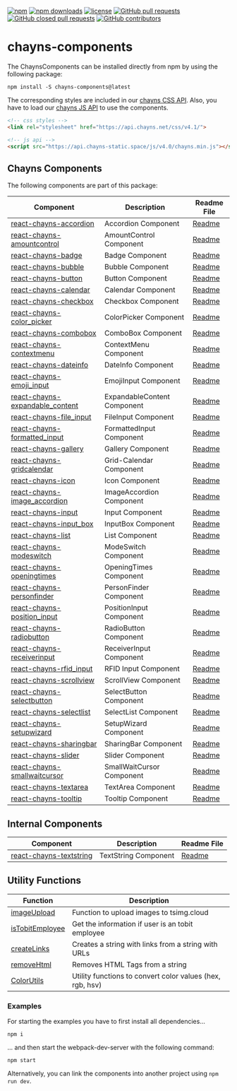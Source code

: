 [![npm](https://img.shields.io/npm/v/chayns-components.svg?style=flat-square)](https://www.npmjs.com/package/chayns-components) 
[![npm downloads](https://img.shields.io/npm/dm/chayns-components.svg?style=flat-square)](https://www.npmjs.com/package/chayns-components)
[![license](https://img.shields.io/github/license/TobitSoftware/chayns-components.svg?style=flat-square)](https://github.com/TobitSoftware/chayns-components/blob/master/LICENSE) 
[![GitHub pull requests](https://img.shields.io/github/issues-pr/TobitSoftware/chayns-components.svg?style=flat-square)](https://github.com/TobitSoftware/chayns-components/pulls) 
[![GitHub closed pull requests](https://img.shields.io/github/issues-pr-closed-raw/TobitSoftware/chayns-components.svg?style=flat-square)](https://github.com/TobitSoftware/chayns-components/pulls?q=is%3Apr+is%3Aclosed)
[![GitHub contributors](https://img.shields.io/github/contributors/TobitSoftware/chayns-components.svg?style=flat-square)](https://github.com/TobitSoftware/chayns-components/graphs/contributors) 

# chayns-components #

The ChaynsComponents can be installed directly from npm by using the following package:

    npm install -S chayns-components@latest
    
The corresponding styles are included in our [chayns CSS API](https://github.com/TobitSoftware/chayns-css). Also, you have to load our [chayns JS API](https://github.com/TobitSoftware/chayns-js) to use the components.

```HTML
<!-- css styles -->
<link rel="stylesheet" href="https://api.chayns.net/css/v4.1/">

<!-- js api -->
<script src="https://api.chayns-static.space/js/v4.0/chayns.min.js"></script>
``` 

## Chayns Components ##
The following components are part of this package:

<!---
    the component list is automatically generated using the entries
    from the components.json-file. Do not change anything inside the
    start and end tag.
-->
<!--- start component list -->
| Component                                                                | Description                 | Readme File                                              |
|--------------------------------------------------------------------------|-----------------------------|----------------------------------------------------------|
| [react-chayns-accordion](/src/react-chayns-accordion/)                   | Accordion Component         | [Readme](/src/react-chayns-accordion/README.md)          |
| [react-chayns-amountcontrol](/src/react-chayns-amountcontrol/)           | AmountControl Component     | [Readme](/src/react-chayns-amountcontrol/README.md)      |
| [react-chayns-badge](/src/react-chayns-badge/)                           | Badge Component             | [Readme](/src/react-chayns-badge/README.md)              |
| [react-chayns-bubble](/src/react-chayns-bubble/)                         | Bubble Component            | [Readme](/src/react-chayns-bubble/README.md)             |
| [react-chayns-button](/src/react-chayns-button/)                         | Button Component            | [Readme](/src/react-chayns-button/README.md)             |
| [react-chayns-calendar](/src/react-chayns-calendar/)                     | Calendar Component          | [Readme](/src/react-chayns-calendar/README.md)           |
| [react-chayns-checkbox](/src/react-chayns-checkbox/)                     | Checkbox Component          | [Readme](/src/react-chayns-checkbox/README.md)           |
| [react-chayns-color_picker](/src/react-chayns-color_picker/)             | ColorPicker Component       | [Readme](/src/react-chayns-color_picker/README.md)       |
| [react-chayns-combobox](/src/react-chayns-combobox/)                     | ComboBox Component          | [Readme](/src/react-chayns-combobox/README.md)           |
| [react-chayns-contextmenu](/src/react-chayns-contextmenu/)               | ContextMenu Component       | [Readme](/src/react-chayns-contextmenu/README.md)        |
| [react-chayns-dateinfo](/src/react-chayns-dateinfo/)                     | DateInfo Component          | [Readme](/src/react-chayns-dateinfo/README.md)           |
| [react-chayns-emoji_input](/src/react-chayns-emoji_input/)               | EmojiInput Component        | [Readme](/src/react-chayns-emoji_input/README.md)        |
| [react-chayns-expandable_content](/src/react-chayns-expandable_content/) | ExpandableContent Component | [Readme](/src/react-chayns-expandable_content/README.md) |
| [react-chayns-file_input](/src/react-chayns-file_input/)                 | FileInput Component         | [Readme](/src/react-chayns-file_input/README.md)         |
| [react-chayns-formatted_input](/src/react-chayns-formatted_input/)       | FormattedInput Component    | [Readme](/src/react-chayns-formatted_input/README.md)    |
| [react-chayns-gallery](/src/react-chayns-gallery/)                       | Gallery Component           | [Readme](/src/react-chayns-gallery/README.md)            |
| [react-chayns-gridcalendar](/src/react-chayns-gridcalendar/)             | Grid-Calendar Component     | [Readme](/src/react-chayns-gridcalendar/README.md)       |
| [react-chayns-icon](/src/react-chayns-icon/)                             | Icon Component              | [Readme](/src/react-chayns-icon/README.md)               |
| [react-chayns-image_accordion](/src/react-chayns-image_accordion/)       | ImageAccordion Component    | [Readme](/src/react-chayns-image_accordion/README.md)    |
| [react-chayns-input](/src/react-chayns-input/)                           | Input Component             | [Readme](/src/react-chayns-input/README.md)              |
| [react-chayns-input_box](/src/react-chayns-input_box/)                   | InputBox Component          | [Readme](/src/react-chayns-input_box/README.md)          |
| [react-chayns-list](/src/react-chayns-list/)                             | List Component              | [Readme](/src/react-chayns-list/README.md)               |
| [react-chayns-modeswitch](/src/react-chayns-modeswitch/)                 | ModeSwitch Component        | [Readme](/src/react-chayns-modeswitch/README.md)         |
| [react-chayns-openingtimes](/src/react-chayns-openingtimes/)             | OpeningTimes Component      | [Readme](/src/react-chayns-openingtimes/README.md)       |
| [react-chayns-personfinder](/src/react-chayns-personfinder/)             | PersonFinder Component      | [Readme](/src/react-chayns-personfinder/README.md)       |
| [react-chayns-position_input](/src/react-chayns-position_input/)         | PositionInput Component     | [Readme](/src/react-chayns-position_input/README.md)     |
| [react-chayns-radiobutton](/src/react-chayns-radiobutton/)               | RadioButton Component       | [Readme](/src/react-chayns-radiobutton/README.md)        |
| [react-chayns-receiverinput](/src/react-chayns-receiverinput/)           | ReceiverInput Component     | [Readme](/src/react-chayns-receiverinput/README.md)      |
| [react-chayns-rfid_input](/src/react-chayns-rfid_input/)                 | RFID Input Component        | [Readme](/src/react-chayns-rfid_input/README.md)         |
| [react-chayns-scrollview](/src/react-chayns-scrollview/)                 | ScrollView Component        | [Readme](/src/react-chayns-scrollview/README.md)         |
| [react-chayns-selectbutton](/src/react-chayns-selectbutton/)             | SelectButton Component      | [Readme](/src/react-chayns-selectbutton/README.md)       |
| [react-chayns-selectlist](/src/react-chayns-selectlist/)                 | SelectList Component        | [Readme](/src/react-chayns-selectlist/README.md)         |
| [react-chayns-setupwizard](/src/react-chayns-setupwizard/)               | SetupWizard Component       | [Readme](/src/react-chayns-setupwizard/README.md)        |
| [react-chayns-sharingbar](/src/react-chayns-sharingbar/)                 | SharingBar Component        | [Readme](/src/react-chayns-sharingbar/README.md)         |
| [react-chayns-slider](/src/react-chayns-slider/)                         | Slider Component            | [Readme](/src/react-chayns-slider/README.md)             |
| [react-chayns-smallwaitcursor](/src/react-chayns-smallwaitcursor/)       | SmallWaitCursor Component   | [Readme](/src/react-chayns-smallwaitcursor/README.md)    |
| [react-chayns-textarea](/src/react-chayns-textarea/)                     | TextArea Component          | [Readme](/src/react-chayns-textarea/README.md)           |
| [react-chayns-tooltip](/src/react-chayns-tooltip/)                       | Tooltip Component           | [Readme](/src/react-chayns-tooltip/README.md)            |
<!--- end component list -->

## Internal Components ##

| Component                                                          | Description                                     | Readme File                                           |
|--------------------------------------------------------------------|-------------------------------------------------|-------------------------------------------------------|
| [react-chayns-textstring](/src/react-chayns-textstring/)           | TextString Component                            | [Readme](/src/react-chayns-textstring/README.md)      |

## Utility Functions ##

| Function                                                           | Description                                               |
|--------------------------------------------------------------------|-----------------------------------------------------------|
| [imageUpload](/src/utils/imageUpload.js)                           | Function to upload images to tsimg.cloud                  |
| [isTobitEmployee](/src/utils/tobitEmployee.js)                     | Get the information if user is an tobit employee          |
| [createLinks](/src/utils/createLinks.js)                           | Creates a string with links from a string with URLs       |
| [removeHtml](/src/utils/removeHtml.js)                             | Removes HTML Tags from a string                           |
| [ColorUtils](/src/utils/color/README.md)                           | Utility functions to convert color values (hex, rgb, hsv) |


### Examples ###

For starting the examples you have to first install all dependencies...
```
npm i
```
... and then start the webpack-dev-server with the following command:

```
npm start
```

Alternatively, you can link the components into another project using ``npm run dev``.
